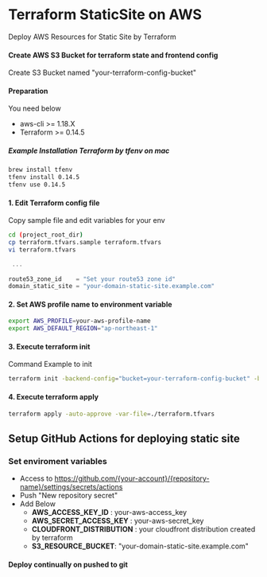 # Terraform StaticSite on AWS

Deploy AWS Resources for Static Site by Terraform

#### Create AWS S3 Bucket for terraform state and frontend config

Create S3 Bucket named "your-terraform-config-bucket"

#### Preparation

You need below

* aws-cli >= 1.18.X
* Terraform >= 0.14.5

##### Example Installation Terraform by tfenv on mac

````bash
brew install tfenv
tfenv install 0.14.5
tfenv use 0.14.5
````

#### 1. Edit Terraform config file

Copy sample file and edit variables for your env

````bash
cd (project_root_dir)
cp terraform.tfvars.sample terraform.tfvars
vi terraform.tfvars
````

````terraform
 ...
 
route53_zone_id    = "Set your route53 zone id"
domain_static_site = "your-domain-static-site.example.com"
````

#### 2. Set AWS profile name to environment variable

````bash
export AWS_PROFILE=your-aws-profile-name
export AWS_DEFAULT_REGION="ap-northeast-1"
````

#### 3. Execute terraform init

Command Example to init

````bash
terraform init -backend-config="bucket=your-terraform-config-bucket" -backend-config="key=terraform.hoge.tfstate" -backend-config="region=ap-northeast-1" -backend-config="profile=your-aws-profile-name"
````

#### 4. Execute terraform apply

````bash
terraform apply -auto-approve -var-file=./terraform.tfvars
````



## Setup GitHub Actions for deploying static site

### Set enviroment variables

* Access to https://github.com/{your-account}/{repository-name}/settings/secrets/actions
* Push "New repository secret"
* Add Below
    * __AWS_ACCESS_KEY_ID__ : your-aws-access_key
    * __AWS_SECRET_ACCESS_KEY__ : your-aws-secret_key
    * __CLOUDFRONT_DISTRIBUTION__ : your cloudfront distribution created by terraform 
    * __S3_RESOURCE_BUCKET__: "your-domain-static-site.example.com"

#### Deploy continually on pushed to git
